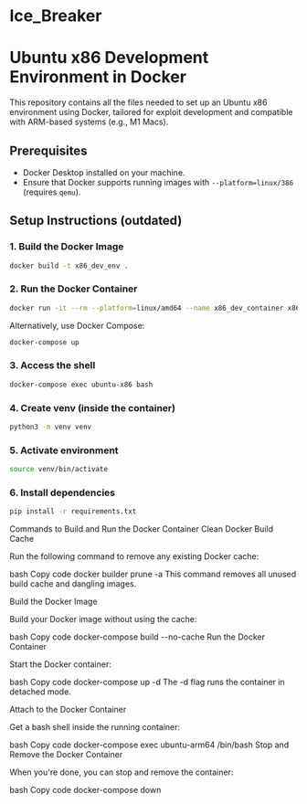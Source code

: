 # Ice_Breaker

# Ubuntu x86 Development Environment in Docker

This repository contains all the files needed to set up an Ubuntu x86 environment using Docker, tailored for exploit development and compatible with ARM-based systems (e.g., M1 Macs).

## Prerequisites

- Docker Desktop installed on your machine.
- Ensure that Docker supports running images with `--platform=linux/386` (requires `qemu`).

## Setup Instructions (outdated)

### 1. Build the Docker Image

```bash
docker build -t x86_dev_env .
```

### 2. Run the Docker Container

```bash
docker run -it --rm --platform=linux/amd64 --name x86_dev_container x86_dev_env
```

Alternatively, use Docker Compose:

```bash
docker-compose up
```

### 3. Access the shell

```bash
docker-compose exec ubuntu-x86 bash
```

### 4. Create venv (inside the container)

```bash
python3 -m venv venv
```

### 5. Activate environment

```bash
source venv/bin/activate
```

### 6. Install dependencies

```bash
pip install -r requirements.txt
```



Commands to Build and Run the Docker Container
Clean Docker Build Cache

Run the following command to remove any existing Docker cache:

bash
Copy code
docker builder prune -a
This command removes all unused build cache and dangling images.

Build the Docker Image

Build your Docker image without using the cache:

bash
Copy code
docker-compose build --no-cache
Run the Docker Container

Start the Docker container:

bash
Copy code
docker-compose up -d
The -d flag runs the container in detached mode.

Attach to the Docker Container

Get a bash shell inside the running container:

bash
Copy code
docker-compose exec ubuntu-arm64 /bin/bash
Stop and Remove the Docker Container

When you're done, you can stop and remove the container:

bash
Copy code
docker-compose down